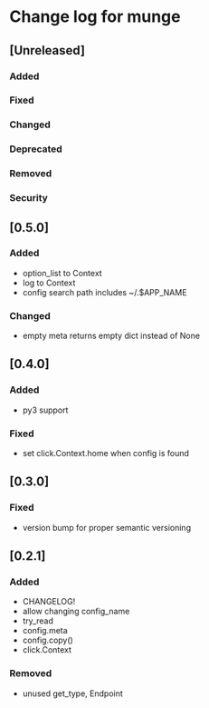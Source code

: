 
# Change log for munge

## [Unreleased]
### Added
### Fixed
### Changed
### Deprecated
### Removed
### Security


## [0.5.0]
### Added
- option_list to Context
- log to Context
- config search path includes ~/.$APP_NAME

### Changed
- empty meta returns empty dict instead of None


## [0.4.0]
### Added
- py3 support

### Fixed
- set click.Context.home when config is found


## [0.3.0]
### Fixed
- version bump for proper semantic versioning


## [0.2.1]

### Added
- CHANGELOG!
- allow changing config_name
- try_read
- config.meta
- config.copy()
- click.Context

### Removed
- unused get_type, Endpoint

